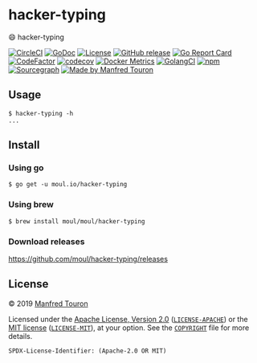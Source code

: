 # hacker-typing

:smile: hacker-typing

[![CircleCI](https://circleci.com/gh/moul/hacker-typing.svg?style=shield)](https://circleci.com/gh/moul/hacker-typing)
[![GoDoc](https://godoc.org/moul.io/hacker-typing?status.svg)](https://godoc.org/moul.io/hacker-typing)
[![License](https://img.shields.io/badge/license-Apache--2.0%20%2F%20MIT-%2397ca00.svg)](https://github.com/moul/hacker-typing/blob/master/COPYRIGHT)
[![GitHub release](https://img.shields.io/github/release/moul/hacker-typing.svg)](https://github.com/moul/hacker-typing/releases)
[![Go Report Card](https://goreportcard.com/badge/moul.io/hacker-typing)](https://goreportcard.com/report/moul.io/hacker-typing)
[![CodeFactor](https://www.codefactor.io/repository/github/moul/hacker-typing/badge)](https://www.codefactor.io/repository/github/moul/hacker-typing)
[![codecov](https://codecov.io/gh/moul/hacker-typing/branch/master/graph/badge.svg)](https://codecov.io/gh/moul/hacker-typing)
[![Docker Metrics](https://images.microbadger.com/badges/image/moul/hacker-typing.svg)](https://microbadger.com/images/moul/hacker-typing)
[![GolangCI](https://golangci.com/badges/github.com/moul/hacker-typing.svg)](https://golangci.com/r/github.com/moul/hacker-typing)
[![npm](https://img.shields.io/npm/v/@moul.io/hacker-typing)](https://www.npmjs.com/package/@moul.io/hacker-typing)
[![Sourcegraph](https://sourcegraph.com/github.com/moul/hacker-typing/-/badge.svg)](https://sourcegraph.com/github.com/moul/hacker-typing?badge)
[![Made by Manfred Touron](https://img.shields.io/badge/made%20by-Manfred%20Touron-blue.svg?style=flat)](https://manfred.life/)


## Usage

```console
$ hacker-typing -h
...
```

## Install

### Using go

```console
$ go get -u moul.io/hacker-typing
```

### Using brew

```console
$ brew install moul/moul/hacker-typing
```

### Download releases

https://github.com/moul/hacker-typing/releases

## License

© 2019 [Manfred Touron](https://manfred.life)

Licensed under the [Apache License, Version 2.0](https://www.apache.org/licenses/LICENSE-2.0) ([`LICENSE-APACHE`](LICENSE-APACHE)) or the [MIT license](https://opensource.org/licenses/MIT) ([`LICENSE-MIT`](LICENSE-MIT)), at your option. See the [`COPYRIGHT`](COPYRIGHT) file for more details.

`SPDX-License-Identifier: (Apache-2.0 OR MIT)`
